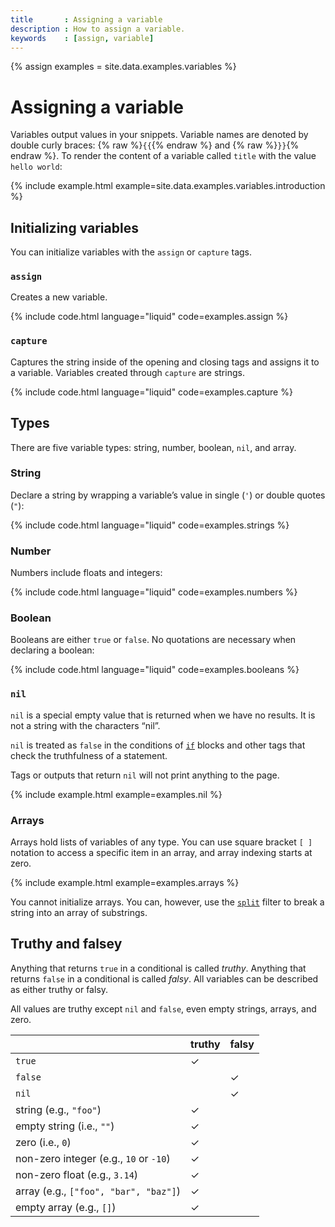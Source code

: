```yaml
---
title       : Assigning a variable
description : How to assign a variable.
keywords    : [assign, variable]
---
```

{% assign examples = site.data.examples.variables %}

# Assigning a variable

Variables output values in your snippets. Variable names are denoted by double curly braces: {% raw %}`{{`{% endraw %} and {% raw %}`}}`{% endraw %}. To render the content of a variable called `title` with the value `hello world`:

{% include example.html example=site.data.examples.variables.introduction %}

## Initializing variables

You can initialize variables with the `assign` or `capture` tags.

### `assign`

Creates a new variable.

{% include code.html language="liquid" code=examples.assign %}

### `capture`

Captures the string inside of the opening and closing tags and assigns it to a variable. Variables created through `capture` are strings.

{% include code.html language="liquid" code=examples.capture %}

## Types

There are five variable types: string, number, boolean, `nil`, and array.

### String

Declare a string by wrapping a variable’s value in single (`'`) or double quotes (`"`):

{% include code.html language="liquid" code=examples.strings %}

### Number

Numbers include floats and integers:

{% include code.html language="liquid" code=examples.numbers %}

### Boolean

Booleans are either `true` or `false`. No quotations are necessary when declaring a boolean:

{% include code.html language="liquid" code=examples.booleans %}

### `nil`

`nil` is a special empty value that is returned when we have no results. It is not a string with the characters “nil”.

`nil` is treated as `false` in the conditions of [`if`](control#if) blocks and other tags that check the truthfulness of a statement.

Tags or outputs that return `nil` will not print anything to the page.

{% include example.html example=examples.nil %}

### Arrays

Arrays hold lists of variables of any type. You can use square bracket `[ ]` notation to access a specific item in an array, and array indexing starts at zero.

{% include example.html example=examples.arrays %}

You cannot initialize arrays. You can, however, use the [`split`](filters#split) filter to break a string into an array of substrings.

## Truthy and falsey

Anything that returns `true` in a conditional is called _truthy_. Anything that returns `false` in a conditional is called _falsy_. All variables can be described as either truthy or falsy.

All values are truthy except `nil` and `false`, even empty strings, arrays, and zero.

<table class="table" cellspacing="0" cellpadding="0" border="0">
  <thead>
    <th>&nbsp;</th>
    <th>truthy</th>
    <th>falsy</th>
  </thead>
  <tbody>
    <tr>
      <td><code>true</code></td>
      <td class="text-success">&check;</td>
      <td>&nbsp;</td>
    </tr>
    <tr>
      <td><code>false</code></td>
      <td>&nbsp;</td>
      <td class="text-success">&check;</td>
    </tr>
    <tr>
      <td><code>nil</code></td>
      <td>&nbsp;</td>
      <td class="text-success">&check;</td>
    </tr>
    <tr>
      <td>string (e.g., <code>"foo"</code>)</td>
      <td class="text-success">&check;</td>
      <td>&nbsp;</td>
    </tr>
    <tr>
      <td>empty string (i.e., <code>""</code>)</td>
      <td class="text-success">&check;</td>
      <td>&nbsp;</td>
    </tr>
    <tr>
      <td>zero (i.e., <code>0</code>)</td>
      <td class="text-success">&check;</td>
      <td>&nbsp;</td>
    </tr>
    <tr>
      <td>non-zero integer (e.g., <code>10</code> or <code>-10</code>)</td>
      <td class="text-success">&check;</td>
      <td>&nbsp;</td>
    </tr>
    <tr>
      <td>non-zero float (e.g., <code>3.14</code>)</td>
      <td class="text-success">&check;</td>
      <td>&nbsp;</td>
    </tr>
    <tr>
      <td>array (e.g., <code>["foo", "bar", "baz"]</code>)</td>
      <td class="text-success">&check;</td>
      <td>&nbsp;</td>
    </tr>
    <tr>
      <td>empty array (e.g., <code>[]</code>)</td>
      <td class="text-success">&check;</td>
      <td>&nbsp;</td>
    </tr>
  </tbody>
</table>
